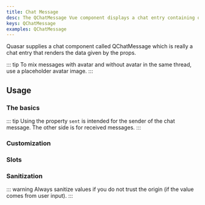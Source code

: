 ```yaml
---
title: Chat Message
desc: The QChatMessage Vue component displays a chat entry containing one or more user messages.
keys: QChatMessage
examples: QChatMessage
---
```


Quasar supplies a chat component called QChatMessage which is really a chat entry that renders the data given by the props.

::: tip
To mix messages with avatar and without avatar in the same thread, use a placeholder avatar image.
:::

<DocApi file="QChatMessage" />

## Usage

### The basics

::: tip
Using the property `sent` is intended for the sender of the chat message. The other side is for received messages.
:::

<DocExample title="Basic" file="Basic" />

<DocExample title="Name" file="Name" />

<DocExample title="Avatar" file="Avatar" />

<DocExample title="Stamp" file="Stamp" />

<DocExample title="Label" file="Label" />

### Customization

<DocExample title="Text and background color" file="Color" />

<DocExample title="Size" file="Size" />

### Slots

<DocExample title="Default slot" file="SlotDefault" />

<DocExample title="Avatar/Stamp/Name slots" file="SlotAvatarStampName" />

### Sanitization

::: warning
Always sanitize values if you do not trust the origin (if the value comes from user input).
:::

<DocExample title="Sanitized content" file="Sanitize" />
